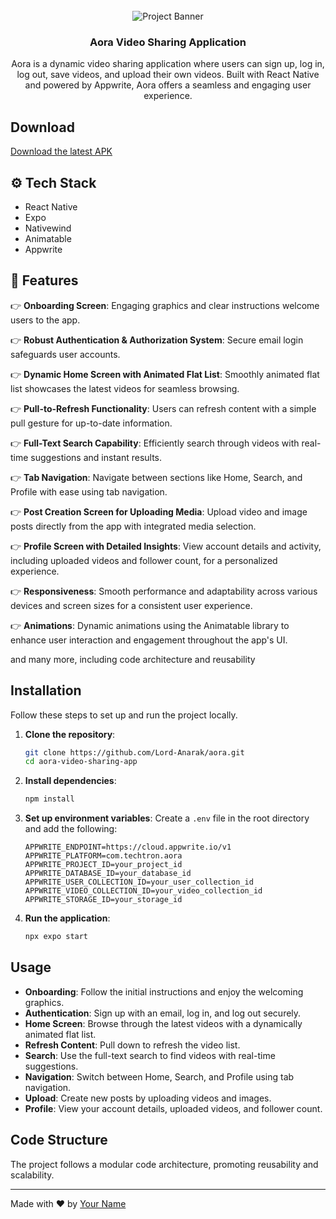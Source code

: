 <div align="center">
  <br />
      <img src="https://i.postimg.cc/1Rp4F4xg/Aora-BG.png" alt="Project Banner">
    </a>
  <br />

  <h3 align="center">Aora Video Sharing Application</h3>

   <div align="center">
     Aora is a dynamic video sharing application where users can sign up, log in, log out, save videos, and upload their own videos. Built with React Native and powered by Appwrite, Aora offers a seamless and engaging user experience.
    </div>
</div>



## Download

[Download the latest APK](https://github.com/Lord-Anarak/aora/releases/download/v1.0/aora.apk)


## <a name="tech-stack">⚙️ Tech Stack</a>

- React Native
- Expo
- Nativewind
- Animatable
- Appwrite

## <a name="features">🔋 Features</a>

👉 **Onboarding Screen**: Engaging graphics and clear instructions welcome users to the app.

👉 **Robust Authentication & Authorization System**: Secure email login safeguards user accounts.

👉 **Dynamic Home Screen with Animated Flat List**: Smoothly animated flat list showcases the latest videos for seamless browsing.

👉 **Pull-to-Refresh Functionality**: Users can refresh content with a simple pull gesture for up-to-date information.

👉 **Full-Text Search Capability**: Efficiently search through videos with real-time suggestions and instant results.

👉 **Tab Navigation**: Navigate between sections like Home, Search, and Profile with ease using tab navigation.

👉 **Post Creation Screen for Uploading Media**: Upload video and image posts directly from the app with integrated media selection.

👉 **Profile Screen with Detailed Insights**: View account details and activity, including uploaded videos and follower count, for a personalized experience.

👉 **Responsiveness**: Smooth performance and adaptability across various devices and screen sizes for a consistent user experience.

👉 **Animations**: Dynamic animations using the Animatable library to enhance user interaction and engagement throughout the app's UI.

and many more, including code architecture and reusability

## Installation

Follow these steps to set up and run the project locally.

1. **Clone the repository**:

   ```bash
   git clone https://github.com/Lord-Anarak/aora.git
   cd aora-video-sharing-app
   ```

2. **Install dependencies**:

   ```bash
   npm install
   ```

3. **Set up environment variables**:
   Create a `.env` file in the root directory and add the following:

   ```env
   APPWRITE_ENDPOINT=https://cloud.appwrite.io/v1
   APPWRITE_PLATFORM=com.techtron.aora
   APPWRITE_PROJECT_ID=your_project_id
   APPWRITE_DATABASE_ID=your_database_id
   APPWRITE_USER_COLLECTION_ID=your_user_collection_id
   APPWRITE_VIDEO_COLLECTION_ID=your_video_collection_id
   APPWRITE_STORAGE_ID=your_storage_id
   ```

4. **Run the application**:
   ```bash
   npx expo start
   ```

## Usage

- **Onboarding**: Follow the initial instructions and enjoy the welcoming graphics.
- **Authentication**: Sign up with an email, log in, and log out securely.
- **Home Screen**: Browse through the latest videos with a dynamically animated flat list.
- **Refresh Content**: Pull down to refresh the video list.
- **Search**: Use the full-text search to find videos with real-time suggestions.
- **Navigation**: Switch between Home, Search, and Profile using tab navigation.
- **Upload**: Create new posts by uploading videos and images.
- **Profile**: View your account details, uploaded videos, and follower count.

## Code Structure

The project follows a modular code architecture, promoting reusability and scalability.

---

Made with ❤️ by [Your Name](https://github.com/Lord-Anarak)
